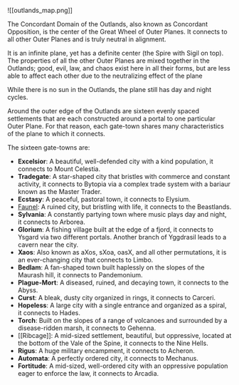 ![[outlands_map.png]]

The Concordant Domain of the Outlands, also known as Concordant Opposition, is the center of the Great Wheel of Outer Planes. It connects to all other Outer Planes and is truly neutral in alignment.

It is an infinite plane, yet has a definite center (the Spire with Sigil on top). The properties of all the other Outer Planes are mixed together in the Outlands; good, evil, law, and chaos exist here in all their forms, but are less able to affect each other due to the neutralizing effect of the plane

While there is no sun in the Outlands, the plane still has day and night cycles.

Around the outer edge of the Outlands are sixteen evenly spaced settlements that are each constructed around a portal to one particular Outer Plane. For that reason, each gate-town shares many characteristics of the plane to which it connects.

The sixteen gate-towns are:

- **Excelsior**: A beautiful, well-defended city with a kind population, it connects to Mount Celestia.
- **Tradegate**: A star-shaped city that bristles with commerce and constant activity, it connects to Bytopia via a complex trade system with a bariaur known as the Master Trader.
- **Ecstasy**: A peaceful, pastoral town, it connects to Elysium.
- [Faunel](https://app.kanka.io/w/321869/entities/7687673): A ruined city, but bristling with life, it connects to the Beastlands.
- **Sylvania**: A constantly partying town where music plays day and night, it connects to Arborea.
- **Glorium**: A fishing village built at the edge of a fjord, it connects to Ysgard via two different portals. Another branch of Yggdrasil leads to a cavern near the city.
- **Xaos**: Also known as aXos, sXoa, oasX, and all other permutations, it is an ever-changing city that connects to Limbo.
- **Bedlam**: A fan-shaped town built haplessly on the slopes of the Maurash hill, it connects to Pandemonium.
- **Plague-Mort**: A diseased, ruined, and decaying town, it connects to the Abyss.
- **Curst**: A bleak, dusty city organized in rings, it connects to Carceri.
- **Hopeless**: A large city with a single entrance and organized as a spiral, it connects to Hades.
- **Torch**: Built on the slopes of a range of volcanoes and surrounded by a disease-ridden marsh, it connects to Gehenna.
- [[Ribcage]]: A mid-sized settlement, beautiful, but oppressive, located at the bottom of the Vale of the Spine, it connects to the Nine Hells.
- **Rigus**: A huge military encampment, it connects to Acheron.
- **Automata**: A perfectly ordered city, it connects to Mechanus.
- **Fortitude**: A mid-sized, well-ordered city with an oppressive population eager to enforce the law, it connects to Arcadia.